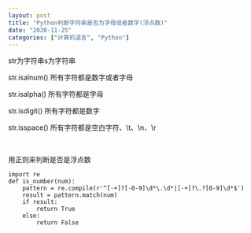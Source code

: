```yaml
---
layout: post
title: "Python判断字符串是否为字母或者数字(浮点数)"
date: "2020-11-25"
categories: ["计算机语言", "Python"]
---
```


str为字符串s为字符串

str.isalnum() 所有字符都是数字或者字母

str.isalpha() 所有字符都是字母

str.isdigit() 所有字符都是数字

str.isspace() 所有字符都是空白字符、\\t、\\n、\\r

 

用正则来判断是否是浮点数

```
import re
def is_number(num):
    pattern = re.compile(r'^[-+]?[-0-9]\d*\.\d*|[-+]?\.?[0-9]\d*$')
    result = pattern.match(num)
    if result:
        return True
    else:
        return False
```
